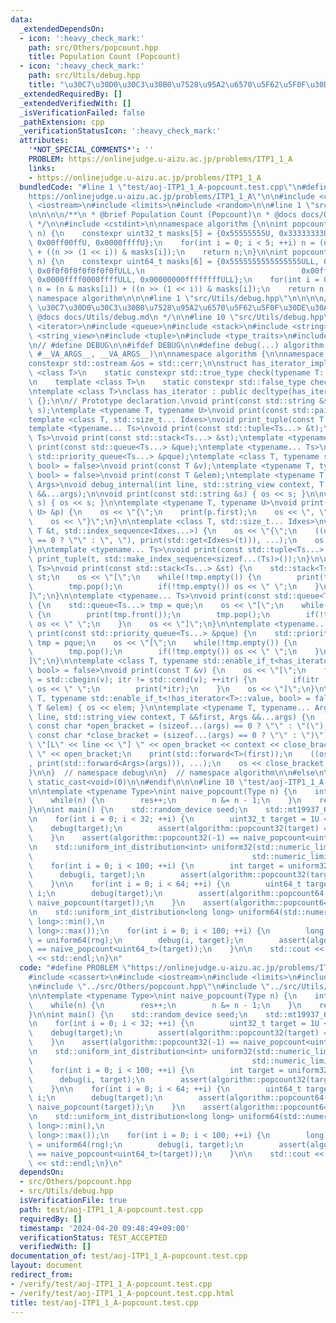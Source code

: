 ```yaml
---
data:
  _extendedDependsOn:
  - icon: ':heavy_check_mark:'
    path: src/Others/popcount.hpp
    title: Population Count (Popcount)
  - icon: ':heavy_check_mark:'
    path: src/Utils/debug.hpp
    title: "\u30C7\u30D0\u30C3\u30B0\u7528\u95A2\u6570\u5F62\u5F0F\u30DE\u30AF\u30ED"
  _extendedRequiredBy: []
  _extendedVerifiedWith: []
  _isVerificationFailed: false
  _pathExtension: cpp
  _verificationStatusIcon: ':heavy_check_mark:'
  attributes:
    '*NOT_SPECIAL_COMMENTS*': ''
    PROBLEM: https://onlinejudge.u-aizu.ac.jp/problems/ITP1_1_A
    links:
    - https://onlinejudge.u-aizu.ac.jp/problems/ITP1_1_A
  bundledCode: "#line 1 \"test/aoj-ITP1_1_A-popcount.test.cpp\"\n#define PROBLEM \"\
    https://onlinejudge.u-aizu.ac.jp/problems/ITP1_1_A\"\n\n#include <cassert>\n#include\
    \ <iostream>\n#include <limits>\n#include <random>\n\n#line 1 \"src/Others/popcount.hpp\"\
    \n\n\n\n/**\n * @brief Population Count (Popcount)\n * @docs docs/Others/popcount.md\n\
    \ */\n\n#include <cstdint>\n\nnamespace algorithm {\n\nint popcount32(uint32_t\
    \ n) {\n    constexpr uint32_t masks[5] = {0x55555555U, 0x33333333U, 0x0f0f0f0fU,\
    \ 0x00ff00ffU, 0x0000ffffU};\n    for(int i = 0; i < 5; ++i) n = (n & masks[i])\
    \ + ((n >> (1 << i)) & masks[i]);\n    return n;\n}\n\nint popcount64(uint64_t\
    \ n) {\n    constexpr uint64_t masks[6] = {0x5555555555555555ULL, 0x3333333333333333ULL,\
    \ 0x0f0f0f0f0f0f0f0fULL,\n                                   0x00ff00ff00ff00ffULL,\
    \ 0x0000ffff0000ffffULL, 0x00000000ffffffffULL};\n    for(int i = 0; i < 6; ++i)\
    \ n = (n & masks[i]) + ((n >> (1 << i)) & masks[i]);\n    return n;\n}\n\n}  //\
    \ namespace algorithm\n\n\n#line 1 \"src/Utils/debug.hpp\"\n\n\n\n/**\n * @brief\
    \ \u30C7\u30D0\u30C3\u30B0\u7528\u95A2\u6570\u5F62\u5F0F\u30DE\u30AF\u30ED\n *\
    \ @docs docs/Utils/debug.md\n */\n\n#line 10 \"src/Utils/debug.hpp\"\n#include\
    \ <iterator>\n#include <queue>\n#include <stack>\n#include <string>\n#include\
    \ <string_view>\n#include <tuple>\n#include <type_traits>\n#include <utility>\n\
    \n// #define DEBUG\n\n#ifdef DEBUG\n\n#define debug(...) algorithm::debug::debug_internal(__LINE__,\
    \ #__VA_ARGS__, __VA_ARGS__)\n\nnamespace algorithm {\n\nnamespace debug {\n\n\
    constexpr std::ostream &os = std::cerr;\n\nstruct has_iterator_impl {\n    template\
    \ <class T>\n    static constexpr std::true_type check(typename T::iterator *);\n\
    \n    template <class T>\n    static constexpr std::false_type check(...);\n};\n\
    \ntemplate <class T>\nclass has_iterator : public decltype(has_iterator_impl::check<T>(nullptr))\
    \ {};\n\n// Prototype declaration.\nvoid print(const std::string &s);\nvoid print(std::string_view\
    \ s);\ntemplate <typename T, typename U>\nvoid print(const std::pair<T, U> &p);\n\
    template <class T, std::size_t... Idxes>\nvoid print_tuple(const T &t, std::index_sequence<Idxes...>);\n\
    template <typename... Ts>\nvoid print(const std::tuple<Ts...> &t);\ntemplate <typename...\
    \ Ts>\nvoid print(const std::stack<Ts...> &st);\ntemplate <typename... Ts>\nvoid\
    \ print(const std::queue<Ts...> &que);\ntemplate <typename... Ts>\nvoid print(const\
    \ std::priority_queue<Ts...> &pque);\ntemplate <class T, typename std::enable_if_t<has_iterator<T>::value,\
    \ bool> = false>\nvoid print(const T &v);\ntemplate <typename T, typename std::enable_if_t<!has_iterator<T>::value,\
    \ bool> = false>\nvoid print(const T &elem);\ntemplate <typename T, typename...\
    \ Args>\nvoid debug_internal(int line, std::string_view context, T &&first, Args\
    \ &&...args);\n\nvoid print(const std::string &s) { os << s; }\n\nvoid print(std::string_view\
    \ s) { os << s; }\n\ntemplate <typename T, typename U>\nvoid print(const std::pair<T,\
    \ U> &p) {\n    os << \"{\";\n    print(p.first);\n    os << \", \";\n    print(p.second);\n\
    \    os << \"}\";\n}\n\ntemplate <class T, std::size_t... Idxes>\nvoid print_tuple(const\
    \ T &t, std::index_sequence<Idxes...>) {\n    os << \"{\";\n    ((os << (Idxes\
    \ == 0 ? \"\" : \", \"), print(std::get<Idxes>(t))), ...);\n    os << \"}\";\n\
    }\n\ntemplate <typename... Ts>\nvoid print(const std::tuple<Ts...> &t) {\n   \
    \ print_tuple(t, std::make_index_sequence<sizeof...(Ts)>());\n}\n\ntemplate <typename...\
    \ Ts>\nvoid print(const std::stack<Ts...> &st) {\n    std::stack<Ts...> tmp =\
    \ st;\n    os << \"[\";\n    while(!tmp.empty()) {\n        print(tmp.top());\n\
    \        tmp.pop();\n        if(!tmp.empty()) os << \" \";\n    }\n    os << \"\
    ]\";\n}\n\ntemplate <typename... Ts>\nvoid print(const std::queue<Ts...> &que)\
    \ {\n    std::queue<Ts...> tmp = que;\n    os << \"[\";\n    while(!tmp.empty())\
    \ {\n        print(tmp.front());\n        tmp.pop();\n        if(!tmp.empty())\
    \ os << \" \";\n    }\n    os << \"]\";\n}\n\ntemplate <typename... Ts>\nvoid\
    \ print(const std::priority_queue<Ts...> &pque) {\n    std::priority_queue<Ts...>\
    \ tmp = pque;\n    os << \"[\";\n    while(!tmp.empty()) {\n        print(tmp.top());\n\
    \        tmp.pop();\n        if(!tmp.empty()) os << \" \";\n    }\n    os << \"\
    ]\";\n}\n\ntemplate <class T, typename std::enable_if_t<has_iterator<T>::value,\
    \ bool> = false>\nvoid print(const T &v) {\n    os << \"[\";\n    for(auto itr\
    \ = std::cbegin(v); itr != std::cend(v); ++itr) {\n        if(itr != std::cbegin(v))\
    \ os << \" \";\n        print(*itr);\n    }\n    os << \"]\";\n}\n\ntemplate <typename\
    \ T, typename std::enable_if_t<!has_iterator<T>::value, bool> = false>\nvoid print(const\
    \ T &elem) { os << elem; }\n\ntemplate <typename T, typename... Args>\nvoid debug_internal(int\
    \ line, std::string_view context, T &&first, Args &&...args) {\n    constexpr\
    \ const char *open_bracket = (sizeof...(args) == 0 ? \"\" : \"(\");\n    constexpr\
    \ const char *close_bracket = (sizeof...(args) == 0 ? \"\" : \")\");\n    os <<\
    \ \"[L\" << line << \"] \" << open_bracket << context << close_bracket << \":\
    \ \" << open_bracket;\n    print(std::forward<T>(first));\n    ((os << \", \"\
    , print(std::forward<Args>(args))), ...);\n    os << close_bracket << std::endl;\n\
    }\n\n}  // namespace debug\n\n}  // namespace algorithm\n\n#else\n\n#define debug(...)\
    \ static_cast<void>(0)\n\n#endif\n\n\n#line 10 \"test/aoj-ITP1_1_A-popcount.test.cpp\"\
    \n\ntemplate <typename Type>\nint naive_popcount(Type n) {\n    int res = 0;\n\
    \    while(n) {\n        res++;\n        n &= n - 1;\n    }\n    return res;\n\
    }\n\nint main() {\n    std::random_device seed;\n    std::mt19937_64 rng(seed());\n\
    \n    for(int i = 0; i < 32; ++i) {\n        uint32_t target = 1U << i;\n    \
    \    debug(target);\n        assert(algorithm::popcount32(target) == naive_popcount(target));\n\
    \    }\n    assert(algorithm::popcount32(-1) == naive_popcount<uint32_t>(-1));\n\
    \n    std::uniform_int_distribution<int> uniform32(std::numeric_limits<int>::min(),\n\
    \                                                 std::numeric_limits<int>::max());\n\
    \    for(int i = 0; i < 100; ++i) {\n        int target = uniform32(rng);\n  \
    \      debug(i, target);\n        assert(algorithm::popcount32(target) == naive_popcount<uint32_t>(target));\n\
    \    }\n\n    for(int i = 0; i < 64; ++i) {\n        uint64_t target = 1ULL <<\
    \ i;\n        debug(target);\n        assert(algorithm::popcount64(target) ==\
    \ naive_popcount(target));\n    }\n    assert(algorithm::popcount64(-1LL) == naive_popcount<uint64_t>(-1LL));\n\
    \n    std::uniform_int_distribution<long long> uniform64(std::numeric_limits<long\
    \ long>::min(),\n                                                       std::numeric_limits<long\
    \ long>::max());\n    for(int i = 0; i < 100; ++i) {\n        long long target\
    \ = uniform64(rng);\n        debug(i, target);\n        assert(algorithm::popcount64(target)\
    \ == naive_popcount<uint64_t>(target));\n    }\n\n    std::cout << \"Hello World\"\
    \ << std::endl;\n}\n"
  code: "#define PROBLEM \"https://onlinejudge.u-aizu.ac.jp/problems/ITP1_1_A\"\n\n\
    #include <cassert>\n#include <iostream>\n#include <limits>\n#include <random>\n\
    \n#include \"../src/Others/popcount.hpp\"\n#include \"../src/Utils/debug.hpp\"\
    \n\ntemplate <typename Type>\nint naive_popcount(Type n) {\n    int res = 0;\n\
    \    while(n) {\n        res++;\n        n &= n - 1;\n    }\n    return res;\n\
    }\n\nint main() {\n    std::random_device seed;\n    std::mt19937_64 rng(seed());\n\
    \n    for(int i = 0; i < 32; ++i) {\n        uint32_t target = 1U << i;\n    \
    \    debug(target);\n        assert(algorithm::popcount32(target) == naive_popcount(target));\n\
    \    }\n    assert(algorithm::popcount32(-1) == naive_popcount<uint32_t>(-1));\n\
    \n    std::uniform_int_distribution<int> uniform32(std::numeric_limits<int>::min(),\n\
    \                                                 std::numeric_limits<int>::max());\n\
    \    for(int i = 0; i < 100; ++i) {\n        int target = uniform32(rng);\n  \
    \      debug(i, target);\n        assert(algorithm::popcount32(target) == naive_popcount<uint32_t>(target));\n\
    \    }\n\n    for(int i = 0; i < 64; ++i) {\n        uint64_t target = 1ULL <<\
    \ i;\n        debug(target);\n        assert(algorithm::popcount64(target) ==\
    \ naive_popcount(target));\n    }\n    assert(algorithm::popcount64(-1LL) == naive_popcount<uint64_t>(-1LL));\n\
    \n    std::uniform_int_distribution<long long> uniform64(std::numeric_limits<long\
    \ long>::min(),\n                                                       std::numeric_limits<long\
    \ long>::max());\n    for(int i = 0; i < 100; ++i) {\n        long long target\
    \ = uniform64(rng);\n        debug(i, target);\n        assert(algorithm::popcount64(target)\
    \ == naive_popcount<uint64_t>(target));\n    }\n\n    std::cout << \"Hello World\"\
    \ << std::endl;\n}\n"
  dependsOn:
  - src/Others/popcount.hpp
  - src/Utils/debug.hpp
  isVerificationFile: true
  path: test/aoj-ITP1_1_A-popcount.test.cpp
  requiredBy: []
  timestamp: '2024-04-20 09:48:49+09:00'
  verificationStatus: TEST_ACCEPTED
  verifiedWith: []
documentation_of: test/aoj-ITP1_1_A-popcount.test.cpp
layout: document
redirect_from:
- /verify/test/aoj-ITP1_1_A-popcount.test.cpp
- /verify/test/aoj-ITP1_1_A-popcount.test.cpp.html
title: test/aoj-ITP1_1_A-popcount.test.cpp
---
```

